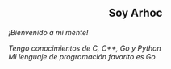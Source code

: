 <div>
  <h2 align="center">Soy Arhoc</h2>
  <p><i>¡Bienvenido a mi mente!</i></p>
</div>
<div>
  <i>Tengo conocimientos de C, C++, Go y Python<br/>Mi lenguaje de programación favorito es Go</i>
</div>
